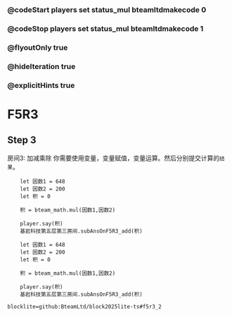 ### @codeStart players set status_mul bteamltdmakecode 0
### @codeStop players set status_mul bteamltdmakecode 1

### @flyoutOnly true
### @hideIteration true
### @explicitHints true

# F5R3

## Step 3
房间3: 加减乘除
你需要使用变量，变量赋值，变量运算。然后分别提交计算的``结果``。

```ghost
    let 因数1 = 648
    let 因数2 = 200
    let 积 = 0
    
    积 = bteam_math.mul(因数1,因数2)

    player.say(积)
    基岩科技第五层第三房间.subAnsOnF5R3_add(积)
```
```template
    let 因数1 = 648
    let 因数2 = 200
    let 积 = 0
    
    积 = bteam_math.mul(因数1,因数2)

    player.say(积)
    基岩科技第五层第三房间.subAnsOnF5R3_add(积)
```

```package
blocklite=github:BteamLtd/block2025lite-ts#f5r3_2
```

